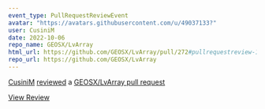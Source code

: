 ```yaml
---
event_type: PullRequestReviewEvent
avatar: "https://avatars.githubusercontent.com/u/49037133?"
user: CusiniM
date: 2022-10-06
repo_name: GEOSX/LvArray
html_url: https://github.com/GEOSX/LvArray/pull/272#pullrequestreview-1133404853
repo_url: https://github.com/GEOSX/LvArray
---
```


<a href='https://github.com/CusiniM' target='_blank'>CusiniM</a> <a href='https://github.com/GEOSX/LvArray/pull/272#pullrequestreview-1133404853' target='_blank'>reviewed</a> a <a href='https://github.com/GEOSX/LvArray/pull/272' target='_blank'>GEOSX/LvArray pull request</a>

<small></small>

<a href='https://github.com/GEOSX/LvArray/pull/272#pullrequestreview-1133404853' target='_blank'>View Review</a>